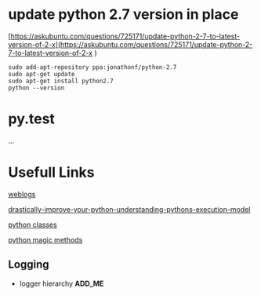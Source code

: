 
# update python 2.7 version in place

[https://askubuntu.com/questions/725171/update-python-2-7-to-latest-version-of-2-x](https://askubuntu.com/questions/725171/update-python-2-7-to-latest-version-of-2-x )   

```shell
sudo add-apt-repository ppa:jonathonf/python-2.7 
sudo apt-get update 
sudo apt-get install python2.7 
python --version  
```



# py.test
...

# Usefull Links  

[weblogs](https://www.artima.com/weblogs/viewpost.jsp?thread=240845) 
 
[drastically-improve-your-python-understanding-pythons-execution-model](http://www.jeffknupp.com/blog/2013/02/14/drastically-improve-your-python-understanding-pythons-execution-model/)   

[python classes](http://www.jeffknupp.com/blog/2014/06/18/improve-your-python-python-classes-and-object-oriented-programming/)   

[python magic methods](http://www.rafekettler.com/magicmethods.html#appendix1) 



## Logging
* logger hierarchy  **ADD_ME**
